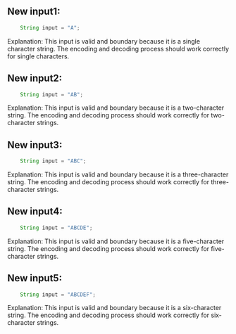 ## New input1:
```java
    String input = "A";
```
Explanation: This input is valid and boundary because it is a single character string. The encoding and decoding process should work correctly for single characters.

## New input2:
```java
    String input = "AB";
```
Explanation: This input is valid and boundary because it is a two-character string. The encoding and decoding process should work correctly for two-character strings.

## New input3:
```java
    String input = "ABC";
```
Explanation: This input is valid and boundary because it is a three-character string. The encoding and decoding process should work correctly for three-character strings.

## New input4:
```java
    String input = "ABCDE";
```
Explanation: This input is valid and boundary because it is a five-character string. The encoding and decoding process should work correctly for five-character strings.

## New input5:
```java
    String input = "ABCDEF";
```
Explanation: This input is valid and boundary because it is a six-character string. The encoding and decoding process should work correctly for six-character strings.
